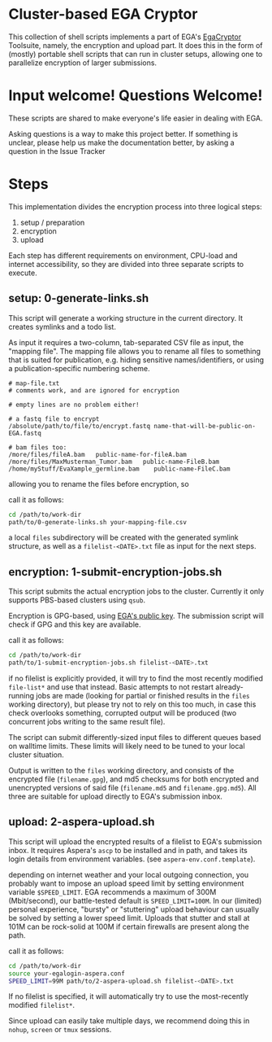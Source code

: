 # Cluster-based EGA Cryptor

This collection of shell scripts implements a part of EGA's [EgaCryptor](https://ega-archive.org/submission/tools/egacryptor)
Toolsuite, namely, the encryption and upload part. It does this in the form of
(mostly) portable shell scripts that can run in cluster setups, allowing one to
parallelize encryption of larger submissions.

# Input welcome! Questions Welcome!

These scripts are shared to make everyone's life easier in dealing with EGA.

Asking questions is a way to make this project better. If something is unclear,
please help us make the documentation better, by asking a question in the Issue
Tracker


# Steps

This implementation divides the  encryption process into three logical steps:

1. setup / preparation
2. encryption
3. upload

Each step has different requirements on environment, CPU-load and internet 
accessibility, so they are divided into three separate scripts to execute.

## setup: 0-generate-links.sh

This script will generate a working structure in the current directory. It
creates symlinks and a todo list.

As input it requires a two-column, tab-separated CSV file as input, the
"mapping file".
The mapping file allows you to rename all files to something that is suited for 
publication, e.g. hiding sensitive names/identifiers, or using a 
publication-specific numbering scheme.

```csv
# map-file.txt
# comments work, and are ignored for encryption

# empty lines are no problem either!

# a fastq file to encrypt
/absolute/path/to/file/to/encrypt.fastq name-that-will-be-public-on-EGA.fastq

# bam files too:
/more/files/fileA.bam   public-name-for-fileA.bam
/more/files/MaxMusterman_Tumor.bam   public-name-FileB.bam
/home/myStuff/EvaXample_germline.bam    public-name-FileC.bam
```

allowing you to rename the files before 
encryption, so

call it as follows:

```sh
cd /path/to/work-dir
path/to/0-generate-links.sh your-mapping-file.csv
```

a local `files` subdirectory will be created with the generated symlink 
structure, as well as a `filelist-<DATE>.txt` file as input for the next steps.

## encryption: 1-submit-encryption-jobs.sh

This script submits the actual encryption jobs to the cluster.
Currently it only supports PBS-based clusters using `qsub`.

Encryption is GPG-based, using 
[EGA's public key](https://ega-archive.org/submission/EGA_public_key).
The submission script will check if GPG and this key are available.

call it as follows:
```sh
cd /path/to/work-dir
path/to/1-submit-encryption-jobs.sh filelist-<DATE>.txt
```

if no filelist is explicitly provided, it will try to find the most recently
modified `file-list*` and use that instead.
Basic attempts to not restart already-running jobs are made (looking for partial
or finished results in the `files` working directory), but please try not to
rely on this too much, in case this check overlooks something, corrupted output
will be produced (two concurrent jobs writing to the same result file).

The script can submit differently-sized input files to different queues based on
walltime limits. These limits will likely need to be tuned to your local cluster
situation.

Output is written to the `files` working directory, and consists of the
encrypted file (`filename.gpg`), and md5 checksums for both encrypted and 
unencrypted versions of said file (`filename.md5` and `filename.gpg.md5`).
All three are suitable for upload directly to EGA's submission inbox.

## upload: 2-aspera-upload.sh

This script will upload the encrypted results of a filelist to EGA's submission
inbox. It requires Aspera's `ascp` to be installed and in path, and takes its
login details from environment variables. (see `aspera-env.conf.template`).

depending on internet weather and your local outgoing connection, you probably
want to impose an upload speed limit by setting environment variable
`$SPEED_LIMIT`. EGA recommends a maximum of 300M (Mbit/second), our 
battle-tested default is `SPEED_LIMIT=100M`.
In our (limited) personal experience, "bursty" or "stuttering" upload behaviour
can usually be solved by setting a lower speed limit. Uploads that stutter and 
stall at 101M can be rock-solid at 100M if certain firewalls are present along
the path.


call it as follows:
```sh
cd /path/to/work-dir
source your-egalogin-aspera.conf
SPEED_LIMIT=99M path/to/2-aspera-upload.sh filelist-<DATE>.txt
```

If no filelist is specified, it will automatically try to use the
most-recently modified `filelist*`.

Since upload can easily take multiple days, we recommend doing this in `nohup`,
`screen` or `tmux` sessions.